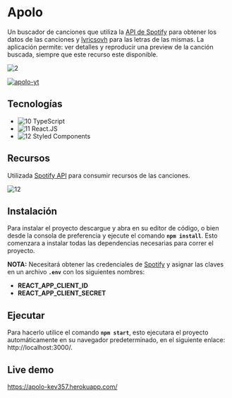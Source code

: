 # Apolo
Un buscador de canciones que utiliza la [API de Spotify](https://developer.spotify.com/documentation/web-api/) para obtener los datos de las canciones y [lyricsovh](https://lyricsovh.docs.apiary.io/#) para las letras de las mismas. La aplicación permite: ver detalles y reproducir una preview de la canción buscada, siempre que este recurso este disponible.

![2](https://i.ibb.co/YTDp7cd/responsive-apolo.png)

[![apolo-yt](https://i.ibb.co/0CPfth7/apolo-yt.png)](https://drive.google.com/file/d/1nA2AtV3LSzcH7RouyZo5MpNO267axh4e/view?usp=sharing)

## Tecnologías

- ![10](https://i.ibb.co/hXmqN5t/typescript.png) TypeScript
- ![11](https://i.ibb.co/7Yb8sZf/react.png) React.JS
- ![12](https://i.ibb.co/fNzydrw/sc.png) Styled Components

## Recursos
Utilizada [Spotify API](https://developer.spotify.com/documentation/web-api/) para consumir recursos de las canciones.

![12](https://i.ibb.co/56Svtgx/spotify-api-overview.png)

## Instalación
Para instalar el proyecto descargue y abra en su editor de código, o bien desde la consola de preferencia y ejecute el comando **`npm install`**. Esto comenzara a instalar todas las dependencias necesarias para correr el proyecto.

**NOTA:** Necesitará obtener las credenciales de [Spotify](https://developer.spotify.com/documentation/web-api/) y asignar las claves en un archivo **`.env`** con los siguientes nombres:
- **REACT_APP_CLIENT_ID**
- **REACT_APP_CLIENT_SECRET**

## Ejecutar
Para hacerlo utilice el comando **`npm start`**, esto ejecutara el proyecto automáticamente en su navegador predeterminado, en el siguiente enlace: http://localhost:3000/.

## Live demo 
https://apolo-kev357.herokuapp.com/
